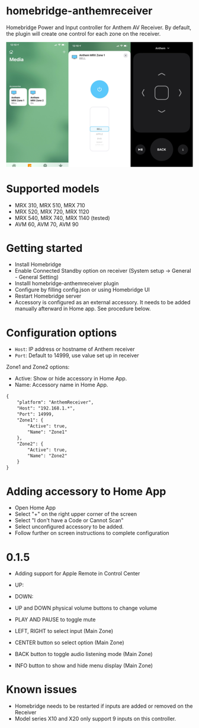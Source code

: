 # homebridge-anthemreceiver

Homebridge Power and Input controller for Anthem AV Receiver. By default, the plugin will create one control for each zone on the receiver. 

![Screenshot](AR.png)

# Supported models

- MRX 310, MRX 510, MRX 710
- MRX 520, MRX 720, MRX 1120
- MRX 540, MRX 740, MRX 1140 (tested)
- AVM 60,  AVM 70,  AVM 90

# Getting started

- Install Homebridge
- Enable Connected Standby option on receiver (System setup -> General - General Setting)
- Installl homebridge-anthemreceiver plugin
- Configure by filling config.json or using Homebridge UI
- Restart Homebridge server
- Accessory is configured as an external accessory. It needs to be added manually afterward in Home app. See procedure below. 

# Configuration options

* `Host`: IP address or hostname of Anthem receiver
* `Port`: Default to 14999, use value set up in receiver

Zone1 and Zone2 options:
- Active: Show or hide accessory in Home App.
- Name: Accessory name in Home App. 

```
{
    "platform": "AnthemReceiver",
    "Host": "192.168.1.*",
    "Port": 14999,
    "Zone1": {
        "Active": true,
        "Name": "Zone1"
    },
    "Zone2": {
        "Active": true,
        "Name": "Zone2"
    }   
}
```

# Adding accessory to Home App

- Open Home App
- Select "+" on the right upper corner of the screen
- Select "I don't have a Code or Cannot Scan"
- Select unconfigured accessory to be added.
- Follow further on screen instructions to complete configuration

# 0.1.5

- Adding support for Apple Remote in Control Center

- UP:
- DOWN: 
- UP and DOWN physical volume buttons to change volume
- PLAY AND PAUSE to toggle mute
- LEFT, RIGHT to select input (Main Zone)
- CENTER button so select option (Main Zone)
- BACK button to toggle audio listening mode (Main Zone)
- INFO button to show and hide menu display (Main Zone)

# Known issues

- Homebridge needs to be restarted if inputs are added or removed on the Receiver 
- Model series X10 and X20 only support 9 inputs on this controller. 


